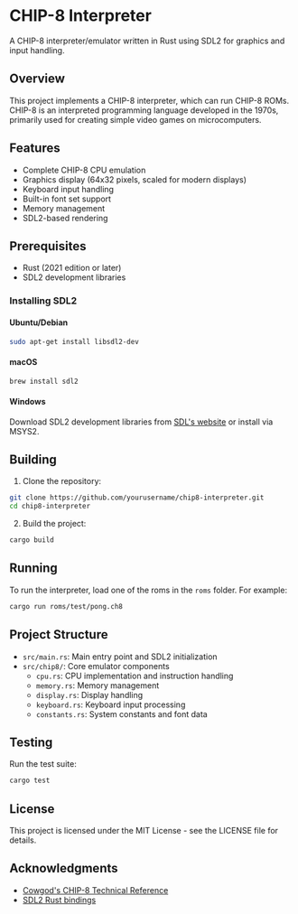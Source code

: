 # CHIP-8 Interpreter

A CHIP-8 interpreter/emulator written in Rust using SDL2 for graphics and input handling.

## Overview

This project implements a CHIP-8 interpreter, which can run CHIP-8 ROMs. CHIP-8 is an interpreted programming language developed in the 1970s, primarily used for creating simple video games on microcomputers.

## Features

- Complete CHIP-8 CPU emulation
- Graphics display (64x32 pixels, scaled for modern displays)
- Keyboard input handling
- Built-in font set support
- Memory management
- SDL2-based rendering

## Prerequisites

- Rust (2021 edition or later)
- SDL2 development libraries

### Installing SDL2

#### Ubuntu/Debian

```bash
sudo apt-get install libsdl2-dev
```

#### macOS

```bash
brew install sdl2
```

#### Windows

Download SDL2 development libraries from [SDL's website](https://www.libsdl.org/) or install via MSYS2.

## Building

1. Clone the repository:

```bash
git clone https://github.com/yourusername/chip8-interpreter.git
cd chip8-interpreter
```

2. Build the project:

```bash
cargo build
```

## Running

To run the interpreter, load one of the roms in the `roms` folder. For example:

```bash
cargo run roms/test/pong.ch8
```

## Project Structure

- `src/main.rs`: Main entry point and SDL2 initialization
- `src/chip8/`: Core emulator components
  - `cpu.rs`: CPU implementation and instruction handling
  - `memory.rs`: Memory management
  - `display.rs`: Display handling
  - `keyboard.rs`: Keyboard input processing
  - `constants.rs`: System constants and font data

## Testing

Run the test suite:

```bash
cargo test
```

## License

This project is licensed under the MIT License - see the LICENSE file for details.

## Acknowledgments

- [Cowgod's CHIP-8 Technical Reference](http://devernay.free.fr/hacks/chip8/C8TECH10.HTM)
- [SDL2 Rust bindings](https://github.com/Rust-SDL2/rust-sdl2)
